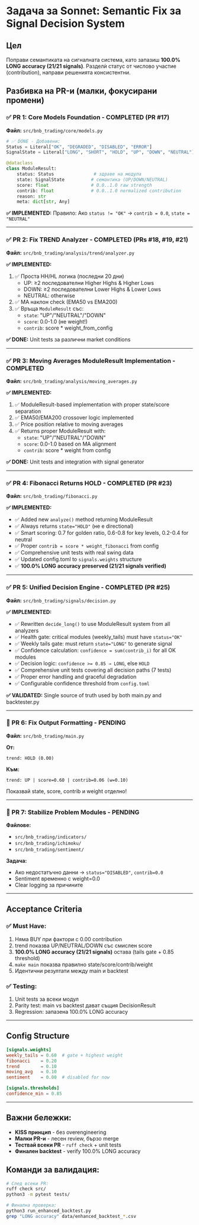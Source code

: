 # Задача за Sonnet: Semantic Fix за Signal Decision System

## Цел

Поправи семантиката на сигналната система, като запазиш **100.0% LONG accuracy (21/21 signals)**. Разделѝ статус от числово участие (contribution), направи решенията консистентни.

## Разбивка на PR-и (малки, фокусирани промени)

### ✅ PR 1: Core Models Foundation - **COMPLETED** (PR #17)

**Файл:** `src/bnb_trading/core/models.py`

```python
# ✅ DONE - Добавени:
Status = Literal["OK", "DEGRADED", "DISABLED", "ERROR"]
SignalState = Literal["LONG", "SHORT", "HOLD", "UP", "DOWN", "NEUTRAL"]

@dataclass
class ModuleResult:
    status: Status               # здраве на модула
    state: SignalState          # семантика (UP/DOWN/NEUTRAL)
    score: float                # 0.0..1.0 raw strength
    contrib: float              # 0.0..1.0 normalized contribution
    reason: str
    meta: dict[str, Any]
```

**✅ IMPLEMENTED:** Правило: Ако `status != "OK"` → `contrib = 0.0`, `state = "NEUTRAL"`

---

### ✅ PR 2: Fix TREND Analyzer - **COMPLETED** (PRs #18, #19, #21)

**Файл:** `src/bnb_trading/analysis/trend/analyzer.py`

**✅ IMPLEMENTED:**

1. ✅ Проста HH/HL логика (последни 20 дни)
    - UP: ≥2 последователни Higher Highs & Higher Lows
    - DOWN: ≥2 последователни Lower Highs & Lower Lows
    - NEUTRAL: otherwise
2. ✅ MA наклон check (EMA50 vs EMA200)
3. ✅ Връща `ModuleResult` със:
    - `state`: "UP"/"NEUTRAL"/"DOWN"
    - `score`: 0.0-1.0 (не weight!)
    - `contrib`: score \* weight_from_config

**✅ DONE:** Unit tests за различни market conditions

---

### ✅ PR 3: Moving Averages ModuleResult Implementation - **COMPLETED**

**Файл:** `src/bnb_trading/analysis/moving_averages.py`

**✅ IMPLEMENTED:**

1. ✅ ModuleResult-based implementation with proper state/score separation
2. ✅ EMA50/EMA200 crossover logic implemented
3. ✅ Price position relative to moving averages
4. ✅ Returns proper ModuleResult with:
    - `state`: "UP"/"NEUTRAL"/"DOWN"
    - `score`: 0.0-1.0 based on MA alignment
    - `contrib`: score \* weight from config

**✅ DONE:** Unit tests and integration with signal generator

---

### ✅ PR 4: Fibonacci Returns HOLD - **COMPLETED** (PR #23)

**Файл:** `src/bnb_trading/fibonacci.py`

**✅ IMPLEMENTED:**

-   ✅ Added new `analyze()` method returning ModuleResult
-   ✅ Always returns `state="HOLD"` (не е directional)
-   ✅ Smart scoring: 0.7 for golden ratio, 0.6-0.8 for key levels, 0.2-0.4 for neutral
-   ✅ Proper `contrib = score * weight_fibonacci` from config
-   ✅ Comprehensive unit tests with real swing data
-   ✅ Updated config.toml to `signals.weights` structure
-   ✅ **100.0% LONG accuracy preserved (21/21 signals verified)**

---

### ✅ PR 5: Unified Decision Engine - **COMPLETED** (PR #25)

**Файл:** `src/bnb_trading/signals/decision.py`

**✅ IMPLEMENTED:**

-   ✅ Rewritten `decide_long()` to use ModuleResult system from all analyzers
-   ✅ Health gate: critical modules (weekly_tails) must have `status="OK"`
-   ✅ Weekly tails gate: must return `state="LONG"` to generate signal
-   ✅ Confidence calculation: `confidence = sum(contrib_i)` for all OK modules
-   ✅ Decision logic: `confidence >= 0.85 → LONG`, else `HOLD`
-   ✅ Comprehensive unit tests covering all decision paths (7 tests)
-   ✅ Proper error handling and graceful degradation
-   ✅ Configurable confidence threshold from `config.toml`

**✅ VALIDATED:** Single source of truth used by both main.py and backtester.py

---

### 🔄 PR 6: Fix Output Formatting - **PENDING**

**Файл:** `src/bnb_trading/main.py`

**От:**

```
trend: HOLD (0.00)
```

**Към:**

```
trend: UP | score=0.60 | contrib=0.06 (w=0.10)
```

Показвай state, score, contrib и weight отделно!

---

### 🔄 PR 7: Stabilize Problem Modules - **PENDING**

**Файлове:**

-   `src/bnb_trading/indicators/`
-   `src/bnb_trading/ichimoku/`
-   `src/bnb_trading/sentiment/`

**Задача:**

-   Ако недостатъчно данни → `status="DISABLED"`, `contrib=0.0`
-   Sentiment временно с weight=0.0
-   Clear logging за причините

---

## Acceptance Criteria

### ✅ Must Have:

1. Няма BUY при фактори с 0.00 contribution
2. trend показва UP/NEUTRAL/DOWN със смислен score
3. **100.0% LONG accuracy (21/21 signals)** остава (tails gate + 0.85 threshold)
4. `make main` показва правилно state/score/contrib/weight
5. Идентични резултати между main и backtest

### ✅ Testing:

1. Unit tests за всеки модул
2. Parity test: main vs backtest дават същия DecisionResult
3. Regression: запазена 100.0% LONG accuracy

---

## Config Structure

```toml
[signals.weights]
weekly_tails = 0.60  # gate + highest weight
fibonacci    = 0.20
trend        = 0.10
moving_avg   = 0.10
sentiment    = 0.00  # disabled for now

[signals.thresholds]
confidence_min = 0.85
```

---

## Важни бележки:

-   **KISS принцип** - без overengineering
-   **Малки PR-и** - лесен review, бързо merge
-   **Тествай всеки PR** - `ruff check` + unit tests
-   **Финален backtest** - verify 100.0% LONG accuracy

## Команди за валидация:

```bash
# След всеки PR:
ruff check src/
python3 -m pytest tests/

# Финална проверка:
python3 run_enhanced_backtest.py
grep "LONG accuracy" data/enhanced_backtest_*.csv
```
